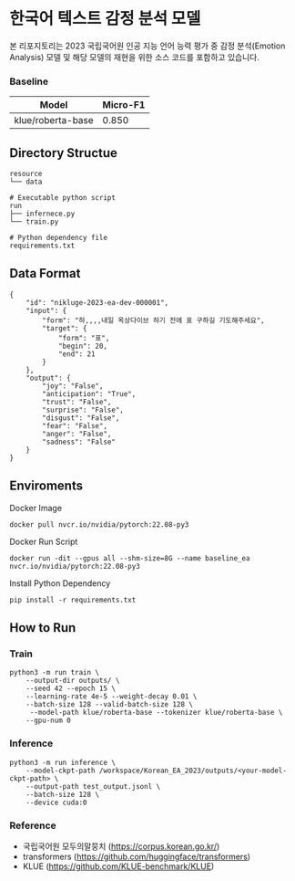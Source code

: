 # 한국어 텍스트 감정 분석 모델
본 리포지토리는 2023 국립국어원 인공 지능 언어 능력 평가 중 감정 분석(Emotion Analysis) 모델 및 해당 모델의 재현을 위한 소스 코드를 포함하고 있습니다.

### Baseline
|Model|Micro-F1|
|:---:|---|
|klue/roberta-base|0.850|

## Directory Structue
```
resource
└── data

# Executable python script
run
├── infernece.py
└── train.py

# Python dependency file
requirements.txt
```

## Data Format
```
{
    "id": "nikluge-2023-ea-dev-000001",
    "input": {
        "form": "하,,,,내일 옥상다이브 하기 전에 표 구하길 기도해주세요",
        "target": {
            "form": "표",
            "begin": 20,
            "end": 21
        }
    },
    "output": {
        "joy": "False",
        "anticipation": "True",
        "trust": "False",
        "surprise": "False",
        "disgust": "False",
        "fear": "False",
        "anger": "False",
        "sadness": "False"
    }
}
```


## Enviroments
Docker Image
```
docker pull nvcr.io/nvidia/pytorch:22.08-py3 
```

Docker Run Script
```
docker run -dit --gpus all --shm-size=8G --name baseline_ea nvcr.io/nvidia/pytorch:22.08-py3
```

Install Python Dependency
```
pip install -r requirements.txt
```

## How to Run
### Train
```
python3 -m run train \
    --output-dir outputs/ \
    --seed 42 --epoch 15 \
    --learning-rate 4e-5 --weight-decay 0.01 \
    --batch-size 128 --valid-batch-size 128 \
	 --model-path klue/roberta-base --tokenizer klue/roberta-base \
    --gpu-num 0
```

### Inference
```
python3 -m run inference \
    --model-ckpt-path /workspace/Korean_EA_2023/outputs/<your-model-ckpt-path> \
    --output-path test_output.jsonl \
    --batch-size 128 \
    --device cuda:0
```

### Reference
- 국립국어원 모두의말뭉치 (https://corpus.korean.go.kr/)  
- transformers (https://github.com/huggingface/transformers)  
- KLUE (https://github.com/KLUE-benchmark/KLUE)
